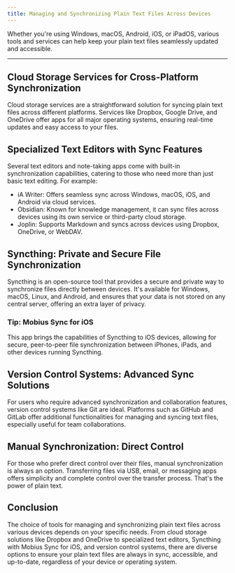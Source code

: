 ```yaml
---
title: Managing and Synchronizing Plain Text Files Across Devices
---
```


Whether you're using Windows, macOS, Android, iOS, or iPadOS, various tools and services can help keep your plain text files seamlessly updated and accessible.

---

## Cloud Storage Services for Cross-Platform Synchronization
Cloud storage services are a straightforward solution for syncing plain text files across different platforms. Services like Dropbox, Google Drive, and OneDrive offer apps for all major operating systems, ensuring real-time updates and easy access to your files.

## Specialized Text Editors with Sync Features
Several text editors and note-taking apps come with built-in synchronization capabilities, catering to those who need more than just basic text editing. For example:

- iA Writer: Offers seamless sync across Windows, macOS, iOS, and Android via cloud services.
- Obsidian: Known for knowledge management, it can sync files across devices using its own service or third-party cloud storage.
- Joplin: Supports Markdown and syncs across devices using Dropbox, OneDrive, or WebDAV.

## Syncthing: Private and Secure File Synchronization
Syncthing is an open-source tool that provides a secure and private way to synchronize files directly between devices. It's available for Windows, macOS, Linux, and Android, and ensures that your data is not stored on any central server, offering an extra layer of privacy.

###  Tip: Mobius Sync for iOS 
This app brings the capabilities of Syncthing to iOS devices, allowing for secure, peer-to-peer file synchronization between iPhones, iPads, and other devices running Syncthing.

## Version Control Systems: Advanced Sync Solutions
For users who require advanced synchronization and collaboration features, version control systems like Git are ideal. Platforms such as GitHub and GitLab offer additional functionalities for managing and syncing text files, especially useful for team collaborations.

## Manual Synchronization: Direct Control
For those who prefer direct control over their files, manual synchronization is always an option. Transferring files via USB, email, or messaging apps offers simplicity and complete control over the transfer process. That's the power of plain text.

## Conclusion
The choice of tools for managing and synchronizing plain text files across various devices depends on your specific needs. From cloud storage solutions like Dropbox and OneDrive to specialized text editors, Syncthing with Mobius Sync for iOS, and version control systems, there are diverse options to ensure your plain text files are always in sync, accessible, and up-to-date, regardless of your device or operating system.


